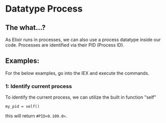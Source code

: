 # Datatype Process
## The what...?
As Elixir runs in processes, we can also use a process datatype inside our code. Processes are identified via their PID (Process ID).

## Examples:
For the below examples, go into the IEX and execute the commands.

### 1: Identify current process
To identify the current process, we can utilize the built in function "self"
```
my_pid = self()
```
this will return ```#PID<0.109.0>```. 